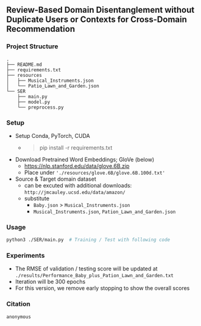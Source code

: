 ## Review-Based Domain Disentanglement without Duplicate Users or Contexts for Cross-Domain Recommendation

### Project Structure

```
.
├── README.md
├── requirements.txt
├── resources
│   ├── Musical_Instruments.json
│   └── Patio_Lawn_and_Garden.json
└── SER
    ├── main.py
    ├── model.py
    └── preprocess.py
```

### Setup

- Setup Conda, PyTorch, CUDA
  - > pip install -r requirements.txt
- Download Pretrained Word Embeddings; GloVe (below)
  - https://nlp.stanford.edu/data/glove.6B.zip
  - Place under `'./resources/glove.6B/glove.6B.100d.txt'`
- Source & Target domain dataset
  - can be excuted with additional downloads: `http://jmcauley.ucsd.edu/data/amazon/`
  - substitute
    - `Baby.json` > `Musical_Instruments.json`
    - `Musical_Instruments.json`, `Pation_Lawn_and_Garden.json`

### Usage

```bash
python3 ./SER/main.py  # Training / Test with following code
```

### Experiments

- The RMSE of validation / testing score will be updated at `./results/Performance_Baby_plus_Pation_Lawn_and_Garden.txt`
- Iteration will be 300 epochs
- For this version, we remove early stopping to show the overall scores

### Citation

```
anonymous
```
